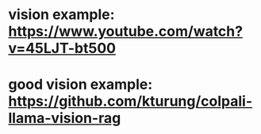 

# vision example: https://www.youtube.com/watch?v=45LJT-bt500
# good vision example: https://github.com/kturung/colpali-llama-vision-rag
